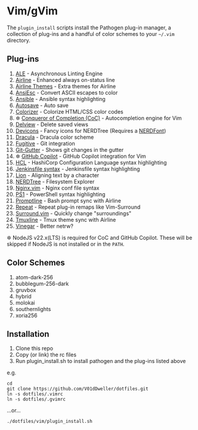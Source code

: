 Vim/gVim
========

The `plugin_install` scripts install the Pathogen plug-in manager, a collection of plug-ins and a handful of color schemes to your `~/.vim` directory.

Plug-ins
--------

1. [ALE](https://github.com/dense-analysis/ale) - Asynchronous Linting Engine
1. [Airline](https://github.com/vim-airline/vim-airline) - Enhanced always on-status line
1. [Airline Themes](https://github.com/vim-airline/vim-airline-themes) - Extra themes for Airline
1. [AnsiEsc](https://github.com/vim-scripts/AnsiEsc.vim) - Convert ASCII escapes to color
1. [Ansible](https://github.com/pearofducks/ansible-vim) - Ansible syntax highlighting
1. [Autosave](https://github.com/907th/vim-auto-save) - Auto save
1. [Colorizer](https://github.com/chrisbra/Colorizer) - Colorize HTML/CSS color codes
1. ✲ [Conqueror of Completion (CoC)](https://github.com/neoclide/coc.nvim) - Autocompletion engine for Vim
1. [Delview](https://github.com/vim-scripts/delview) - Delete saved views
1. [Devicons](https://github.com/ryanoasis/vim-devicons) - Fancy icons for NERDTree (Requires a [NERDFont](https://www.nerdfonts.com/))
1. [Dracula](https://github.com/dracula/vim) - Dracula color scheme
1. [Fugitive](https://github.com/tpope/vim-fugitive) - Git integration
1. [Git-Gutter](https://github.com/airblade/vim-gitgutter) - Shows git changes in the gutter
1. ✲ [GitHub Copilot](https://github.com/github/copilot.vim") - GitHub Copilot integration for Vim
1. [HCL](https://github.com/jvirtanen/vim-hcl) - HashiCorp Configuration Language syntax highlighting
1. [Jenkinsfile syntax](https://github.com/martinda/Jenkinsfile-vim-syntax) - Jenkinsfile syntax highlighting
1. [Lion](https://github.com/tommcdo/vim-lion.git) - Aligning text by a character
1. [NERDTree](https://github.com/preservim/nerdtree) - Filesystem Explorer
1. [Nginx.vim](https://github.com/chr4/nginx.vim) - Nginx conf file syntax
1. [PS1](https://github.com/PProvost/vim-ps1) - PowerShell syntax highlighting
1. [Promptline](https://github.com/edkolev/promptline.vim) - Bash prompt sync with Airline
1. [Repeat](https://github.com/tpope/vim-repeat) - Repeat plug-in remaps like Vim-Surround
1. [Surround.vim](https://github.com/tpope/vim-surround) - Quickly change "surroundings"
1. [Tmuxline](https://github.com/edkolev/tmuxline.vim) - Tmux theme sync with Airline
1. [Vinegar](https://github.com/tpope/vim-vinegar) - Better netrw?

✲ NodeJS v22.x(LTS) is required for CoC and GitHub Copilot. These will be skipped if NodeJS is not installed or in the `PATH`.

Color Schemes
-------------

1. atom-dark-256
1. bubblegum-256-dark
1. gruvbox
1. hybrid
1. molokai
1. southernlights
1. xoria256

Installation
------------

1. Clone this repo
2. Copy (or link) the rc files
3. Run plugin\_install.sh to install pathogen and the plug-ins listed above

e.g.

```shell
cd
git clone https://github.com/V01dDweller/dotfiles.git
ln -s dotfiles/.vimrc
ln -s dotfiles/.gvimrc
```

...or...

```
./dotfiles/vim/plugin_install.sh
```
